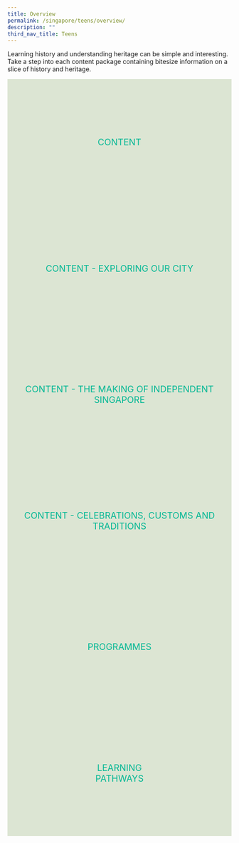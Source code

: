 ```yaml
---
title: Overview
permalink: /singapore/teens/overview/
description: ""
third_nav_title: Teens
---
```

<style type="text/css">
/* Links */
.content a { color: #322987; }
.content a:focus,
.content a:hover { color: #28216c; }

/* Button Outline */
.bp-button { padding-left: 1.5rem; padding-right: 1.5rem; }
.bp-button.is-primary-outline { border: 1px solid #322987; color: #322987; background-color: transparent; text-decoration: none; }
.bp-button.is-primary-outline:focus,
.bp-button.is-primary-outline:hover { border: 1px solid #322987; color: #cff2e8; background-color: #322987; text-decoration: none; }

/* Responsive Iframe */
.responsive-iframe { position: absolute; top: 0; left: 0; bottom: 0; right: 0; width: 100%; height: 100%; }
.responsive-iframe-container { position: relative; overflow: hidden; width: 100%; }
.responsive-iframe-container.ratio-16by9 { padding-top: 56.25%; }
.responsive-iframe-container.ratio-4by3 { padding-top: 75%; }
.responsive-iframe-container.ratio-3by2 { padding-top: 66.66%; }
.responsive-iframe-container.ratio-1by1 { padding-top: 100%; }

/* Click Box */
.clickbox { display: block; position: relative; width: 100%; padding-bottom: 56.25%; background-color: transparent; }
.clickbox span { padding: .5rem; }
.clickbox a { position: absolute; display: flex; width: 100%; height: 100%; align-items: center; justify-content: center; font-size: 1.25rem; text-align: center; text-decoration: none; text-transform: uppercase; }
.clickbox a:focus,
.clickbox a:hover { text-decoration: none; }

/* Mint Jade */
.clickbox.is-mint-jade { background-color: #dce5d3; color: #00b794; }
.clickbox.is-mint-jade a { color: #00b794; }
.clickbox.is-mint-jade a:focus,
.clickbox.is-mint-jade a:hover { background-color: #00b794; color: #dce5d3; } 
</style>

Learning history and understanding heritage can be simple and interesting. Take a step into each content package containing bitesize information on a slice of history and heritage.  

<div class="row is-multiline">
	<div class="col is-one-third">
    <div class="clickbox is-mint-jade">
      <a href="/singapore/teens/content">
        <span>Content </span>
      </a>
    </div>
  </div>
	
  <div class="col is-one-third">
    <div class="clickbox is-mint-jade">
      <a href="/singapore/teens/exploring-our-city">
        <span>Content - Exploring Our City </span>
      </a>
    </div>
  </div>
	
  <div class="col is-one-third">
    <div class="clickbox is-mint-jade">
      <a href="/singapore/teens/making-of-sg">
        <span>Content - The Making of Independent Singapore</span>
      </a>
    </div>
  </div>
	<div class="col is-one-third">
    <div class="clickbox is-mint-jade">
      <a href="/singapore/teens/celebrations-customs-traditions">
        <span>Content - Celebrations, Customs and Traditions</span>
      </a>
    </div>
  </div>
	
  <div class="col is-one-third">
    <div class="clickbox is-mint-jade">
      <a href="/singapore/teens/programmes">
        <span>Programmes</span>
      </a>
    </div>
  </div>

  <div class="col is-one-third">
    <div class="clickbox is-mint-jade">
      <a href="/singapore/teens/learning-pathways">
        <span>Learning<br>Pathways</span>
      </a>
    </div>
  </div>
</div>